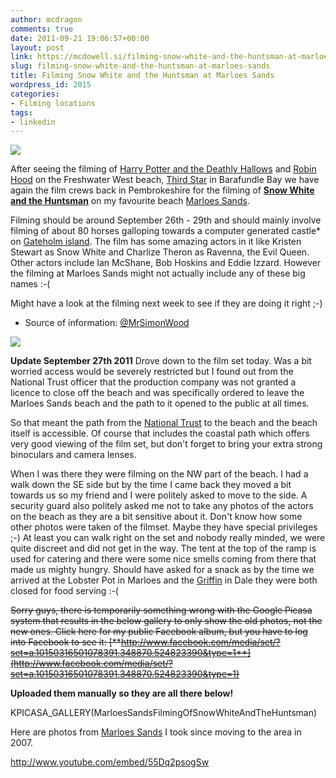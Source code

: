 ```yaml
---
author: mcdragon
comments: true
date: 2011-09-21 19:06:57+00:00
layout: post
link: https://mcdowell.si/filming-snow-white-and-the-huntsman-at-marloes-sands-2015.html
slug: filming-snow-white-and-the-huntsman-at-marloes-sands
title: Filming Snow White and the Huntsman at Marloes Sands
wordpress_id: 2015
categories:
- Filming locations
tags:
- linkedin
---
```


![](https://dwlcvfkt1l4wn.cloudfront.net/2011/09/marloes_sands_1-1.jpg)

After seeing the filming of [Harry Potter and the Deathly Hallows](http://en.wikipedia.org/wiki/Harry_Potter_%28film_series%29#Harry_Potter_and_the_Deathly_Hallows_.E2.80.93_Part_2_.282011.29) and [Robin Hood](https://mcdowell.si/robin-hood-filmset-freshwater-west-on-june-23rd-1296.html) on the Freshwater West beach, [Third Star](http://en.wikipedia.org/wiki/Third_Star) in Barafundle Bay we have again the film crews back in Pembrokeshire for the filming of [**Snow White and the Huntsman**](http://en.wikipedia.org/wiki/Snow_White_and_the_Huntsman) on my favourite beach [Marloes Sands](http://en.wikipedia.org/wiki/Marloes_Sands).

Filming should be around September 26th - 29th and should mainly involve filming of about 80 horses galloping towards a computer generated castle* on [Gateholm island](http://en.wikipedia.org/wiki/Gateholm). The film has some amazing actors in it like Kristen Stewart as Snow White and Charlize Theron as Ravenna, the Evil Queen. Other actors include Ian McShane, Bob Hoskins and Eddie Izzard. However the filming at Marloes Sands might not actually include any of these big names :-(

Might have a look at the filming next week to see if they are doing it right ;-)

* Source of information: [@MrSimonWood](https://twitter.com/#%21/MrSimonWood)

![](https://dwlcvfkt1l4wn.cloudfront.net/2011/09/IMG_1715-1.jpg)

**Update September 27th 2011**
Drove down to the film set today. Was a bit worried access would be severely restricted but I found out from the National Trust officer that the production company was not granted a licence to close off the beach and was specifically ordered to leave the Marloes Sands beach and the path to it opened to the public at all times.

So that meant the path from the [National Trust](http://www.nationaltrust.org.uk/) to the beach and the beach itself is accessible. Of course that includes the coastal path which offers very good viewing of the film set, but don't forget to bring your extra strong binoculars and camera lenses.

When I was there they were filming on the NW part of the beach. I had a walk down the SE side but by the time I came back they moved a bit towards us so my friend and I were politely asked to move to the side. A security guard also politely asked me not to take any photos of the actors on the beach as they are a bit sensitive about it. Don't know how some other photos were taken of the filmset. Maybe they have special privileges ;-) At least you can walk right on the set and nobody really minded, we were quite discreet and did not get in the way. The tent at the top of the ramp is used for catering and there were some nice smells coming from there that made us mighty hungry. Should have asked for a snack as by the time we arrived at the Lobster Pot in Marloes and the [Griffin](http://www.griffininndale.co.uk/) in Dale they were both closed for food serving :-(

<del>Sorry guys, there is temporarily something wrong with the Google Picasa system that results in the below gallery to only show the old photos, not the new ones. Click here for my public Facebook album, but you have to log into Facebook to see it: [**http://www.facebook.com/media/set/?set=a.10150316501078391.348870.524823390&type=1**](http://www.facebook.com/media/set/?set=a.10150316501078391.348870.524823390&type=1)</del>

**Uploaded them manually so they are all there below!**

KPICASA_GALLERY(MarloesSandsFilmingOfSnowWhiteAndTheHuntsman)

Here are photos from [Marloes Sands](https://picasaweb.google.com/118260873153557016225/MarloesSands) I took since moving to the area in 2007.



http://www.youtube.com/embed/55Dq2psogSw
